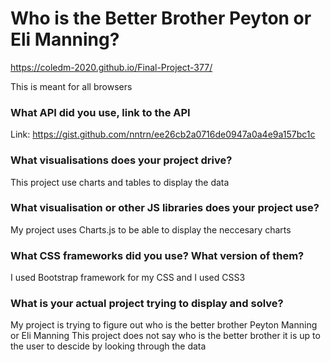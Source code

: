 # Who is the Better Brother Peyton or Eli Manning?
https://coledm-2020.github.io/Final-Project-377/

This is meant for all browsers

### What API did you use, link to the API
Link: https://gist.github.com/nntrn/ee26cb2a0716de0947a0a4e9a157bc1c
### What visualisations does your project drive?
This project use charts and tables to display the data
### What visualisation or other JS libraries does your project use?
My project uses Charts.js to be able to display the neccesary charts
### What CSS frameworks did you use? What version of them?
I used Bootstrap framework for my CSS and I used CSS3
### What is your actual project trying to display and solve?
My project is trying to figure out who is the better brother Peyton Manning or Eli Manning
This project does not say who is the better brother it is up to the user to descide by looking through the data
